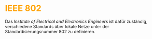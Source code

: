 # <font color = "orange">IEEE 802</font>
Das *Institute of Electrical and Electronics Engineers* ist dafür zuständig, verschiedene Standards über lokale Netze unter der Standardisierungsnummer 802 zu definieren.